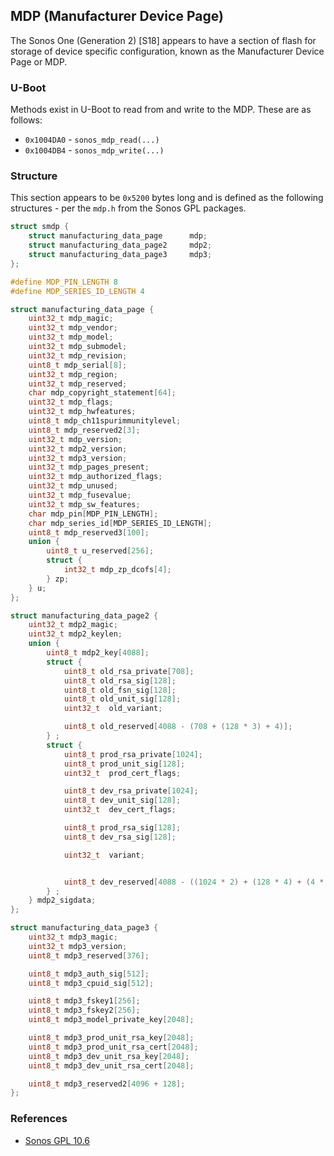 ## MDP (Manufacturer Device Page)

The Sonos One (Generation 2) [S18] appears to have a section of flash for
storage of device specific configuration, known as the Manufacturer Device
Page or MDP.

### U-Boot

Methods exist in U-Boot to read from and write to the MDP. These are as
follows:

* `0x1004DA0` - `sonos_mdp_read(...)`
* `0x1004DB4` - `sonos_mdp_write(...)`

### Structure

This section appears to be `0x5200` bytes long and is defined as the
following structures - per the `mdp.h` from the Sonos GPL packages.

```c
struct smdp {
    struct manufacturing_data_page      mdp;
    struct manufacturing_data_page2     mdp2;
    struct manufacturing_data_page3     mdp3;
};
```

```c
#define MDP_PIN_LENGTH 8
#define MDP_SERIES_ID_LENGTH 4

struct manufacturing_data_page {
	uint32_t mdp_magic;
	uint32_t mdp_vendor;
	uint32_t mdp_model;
	uint32_t mdp_submodel;
	uint32_t mdp_revision;
	uint8_t mdp_serial[8];
	uint32_t mdp_region;
	uint32_t mdp_reserved;
	char mdp_copyright_statement[64];
	uint32_t mdp_flags;
	uint32_t mdp_hwfeatures;
	uint8_t mdp_ch11spurimmunitylevel;
	uint8_t mdp_reserved2[3];
	uint32_t mdp_version;
	uint32_t mdp2_version;
	uint32_t mdp3_version;
	uint32_t mdp_pages_present;
	uint32_t mdp_authorized_flags;
	uint32_t mdp_unused;
	uint32_t mdp_fusevalue;
	uint32_t mdp_sw_features;
	char mdp_pin[MDP_PIN_LENGTH];
	char mdp_series_id[MDP_SERIES_ID_LENGTH];
	uint8_t mdp_reserved3[100];
	union {
		uint8_t u_reserved[256];
		struct {
			int32_t mdp_zp_dcofs[4];
		} zp;
	} u;
};
```

```c
struct manufacturing_data_page2 {
	uint32_t mdp2_magic;
	uint32_t mdp2_keylen;
    union {
        uint8_t mdp2_key[4088];
        struct {
            uint8_t old_rsa_private[708];
            uint8_t old_rsa_sig[128];
            uint8_t old_fsn_sig[128];
            uint8_t old_unit_sig[128];
            uint32_t  old_variant;

            uint8_t old_reserved[4088 - (708 + (128 * 3) + 4)];
        } ;
        struct {
            uint8_t prod_rsa_private[1024];
            uint8_t prod_unit_sig[128];
            uint32_t  prod_cert_flags;

            uint8_t dev_rsa_private[1024];
            uint8_t dev_unit_sig[128];
            uint32_t  dev_cert_flags;

            uint8_t prod_rsa_sig[128];
            uint8_t dev_rsa_sig[128];

            uint32_t  variant;


            uint8_t dev_reserved[4088 - ((1024 * 2) + (128 * 4) + (4 * 3))];
        } ;
    } mdp2_sigdata;
};
```

```c
struct manufacturing_data_page3 {
    uint32_t mdp3_magic;
    uint32_t mdp3_version;
    uint8_t mdp3_reserved[376];

    uint8_t mdp3_auth_sig[512];
    uint8_t mdp3_cpuid_sig[512];

    uint8_t mdp3_fskey1[256];
    uint8_t mdp3_fskey2[256];
    uint8_t mdp3_model_private_key[2048];

    uint8_t mdp3_prod_unit_rsa_key[2048];
    uint8_t mdp3_prod_unit_rsa_cert[2048];
    uint8_t mdp3_dev_unit_rsa_key[2048];
    uint8_t mdp3_dev_unit_rsa_cert[2048];

    uint8_t mdp3_reserved2[4096 + 128];
};
```


### References

* [Sonos GPL 10.6](http://www.sonos.com/documents/gpl/10.6/gpl.html)
